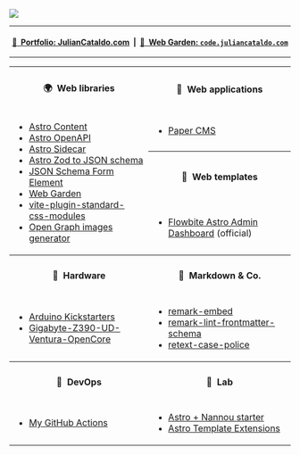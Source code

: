![](https://www.juliancataldo.com/projet/entropicity/main_gallery/Entropicity-TheMan-JulianCataldo-CNek--w1024px.jpg)

---

<div align="center">

#### [📓  Portfolio: JulianCataldo.com](https://www.juliancataldo.com/)  |  [🌱  Web Garden: `code.juliancataldo.com`](https://code.juliancataldo.com)

</div>

<!--
---

```
      |         | _)                    ___|         |           |      |
      |  |   |  |  |   _` |  __ \      |       _` |  __|   _` |  |   _` |   _ \
  \   |  |   |  |  |  (   |  |   |     |      (   |  |    (   |  |  (   |  (   |
 \___/  \__,_| _| _| \__,_| _|  _|    \____| \__,_| \__| \__,_| _| \__,_| \___/
```
-->

---
 
<!--
<div align="center">
  <a href="https://github.com/JulianCataldo/JulianCataldo">
    <img src="https://github-readme-stats.vercel.app/api/top-langs/?username=JulianCataldo&layout=compact" />
  </a>
</div>
-->

<a rel="me" href="https://indieweb.social/@julian_cataldo"></a>

<div align="center">

<table>
<tbody>
<tr>
<th>

#### 🌍  Web libraries

</th>

<th>

#### 🚀  Web applications

</th>

</tr>

<tr>

<td rowspan="3">

<!-- keep-sorted start -->

- [Astro Content](https://github.com/JulianCataldo/astro-content)
- [Astro OpenAPI](https://github.com/JulianCataldo/astro-openapi)
- [Astro Sidecar](https://github.com/JulianCataldo/astro-sidecar)
- [Astro Zod to JSON schema](https://github.com/JulianCataldo/astro-zod-to-json-schema)
- [JSON Schema Form Element](https://github.com/json-schema-form-element/jsfe)
- [Web Garden](https://github.com/JulianCataldo/web-garden)
- [vite-plugin-standard-css-modules](https://github.com/JulianCataldo/vite-plugin-standard-css-modules)
- [Open Graph images generator](https://github.com/JulianCataldo/og-images-generator)

<!-- keep-sorted end -->

</td>

<td>

<!-- keep-sorted start -->

- [Paper CMS](https://github.com/JulianCataldo/paper-cms)

<!-- keep-sorted end -->

</td>

</tr>

<tr>

<th>

#### 📜  Web templates

</th>

</tr>

<tr>

<td>

<!-- keep-sorted start -->

- [Flowbite Astro Admin Dashboard](https://github.com/themesberg/flowbite-astro-admin-dashboard) (official)

<!-- keep-sorted end -->

</td>

</tr>

<th>

#### 🔩  Hardware

</th>

<th>

#### 📝  Markdown & Co.

</th>

</tr>

<td>

<!-- keep-sorted start -->

- [Arduino Kickstarters](https://github.com/JulianCataldo/arduino-kickstarters)
- [Gigabyte-Z390-UD-Ventura-OpenCore](https://github.com/JulianCataldo/Gigabyte-Z390-UD-Ventura-OpenCore)

<!-- keep-sorted end -->

</td>

<td>

<!-- keep-sorted start -->

- [remark-embed](https://github.com/JulianCataldo/remark-embed)
- [remark-lint-frontmatter-schema](https://github.com/JulianCataldo/remark-lint-frontmatter-schema)
- [retext-case-police](https://github.com/JulianCataldo/retext-case-police)

<!-- keep-sorted end -->

</td>

</tr>

<tr>

<th>

#### 🛫  DevOps

</th>

<th>

#### 🧨  Lab

</th>

</tr>

<tr>

<td>

- [My GitHub Actions](https://github.com/JulianCataldo/gh-actions)

</td>

<td>

<!-- keep-sorted start -->

- [Astro + Nannou starter](https://github.com/JulianCataldo/astro-nannou-starter)
- [Astro Template Extensions](https://github.com/JulianCataldo/astro-template-extensions)

<!-- keep-sorted end -->

</td>

</tr>

</tbody>

</table>

</div>

